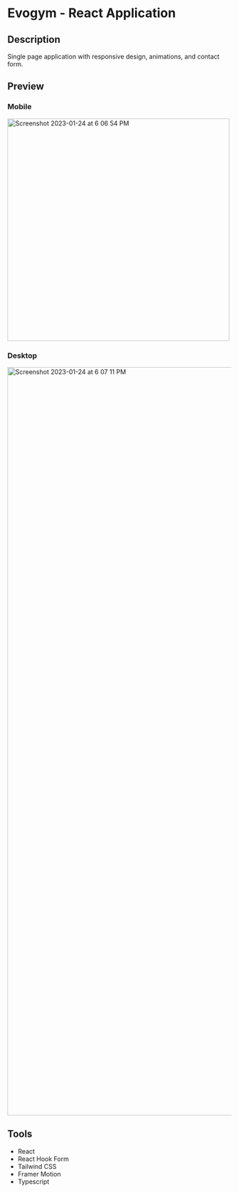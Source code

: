 # Evogym - React Application

## Description

Single page application with responsive design, animations, and contact form.

## Preview

### Mobile
<img width="499" alt="Screenshot 2023-01-24 at 6 06 54 PM" src="https://user-images.githubusercontent.com/109120202/214442266-3d900493-d1d1-4df6-b60d-4a645a889301.png">

### Desktop
<img width="1680" alt="Screenshot 2023-01-24 at 6 07 11 PM" src="https://user-images.githubusercontent.com/109120202/214442318-fe9ebadf-bb27-4802-95f5-b81baf4e7fe3.png">

## Tools

- React
- React Hook Form
- Tailwind CSS
- Framer Motion
- Typescript
